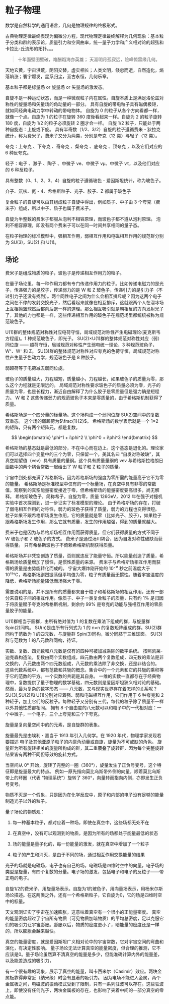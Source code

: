 # 粒子物理

数学是自然科学的通用语言，几何是物理规律的终极形式。

古典物理定律最终表现为偏微分方程，现代物理定律最终解释为几何现象：基本粒子分类和群的表示论，质量引力和空间曲率，统一量子力学和广义相对论的超弦和卡拉比-丘流形的拓扑。。。

> 十年面壁图壁破，难酬蹈海亦英雄；
> 天涯明月孤寂远，险峰惊雷缘几何。

天地玄黄，宇宙洪荒，阴阳交替，虚实相长；人类文明，倏忽而逝，自然造化，熵落熵涨；寰宇爆发，星系归尘，亘古永恒，几何乐章。

基本粒子都是标量场 or 旋量场 or 矢量场的激发态。

自旋不是一种运动状态，而是一种微观粒子内在属性。自旋本质上是满足洛伦兹对称性的旋量场和矢量场的角动量的一部分。
具有自旋的带电粒子具有磁偶极矩，就如同经典电动力学中转动的带电物体。
自旋为 0 的粒子从各个方向看都一样，就像一个点。自旋为 1 的粒子在旋转 360 度後看起来一样。自旋为 2 的粒子旋转 180 度，自旋为 1/2 的粒子必须旋转 2 圈才会一样。
自旋 1/2 粒子，只能处于两种自旋态：上旋或下旋。
具有半奇数（1/2、3/2）自旋的粒子遵循费米 - 狄拉克统计，称为费米子，费米子又分为两类，分别是夸克（12 类）与轻子（12 类）。

夸克：上夸克 、下夸克 、奇夸克 、粲夸克 、底夸克 、顶夸克 ，以及它们对应的 6 种反夸克。

轻子：电子 、渺子 、陶子 、中微子 νe、中微子 νμ、中微子 ντ，以及他们对应的 6 种反粒子。

具有整数（0、1、2、3、4）自旋的粒子遵循玻色 - 爱因斯坦统计，称为玻色子。

介子、氘核、氦 - 4、希格斯粒子、光子、胶子、Z 都属于玻色子

复合粒子的自旋可以由其组成粒子自旋中得出，例如质子、中子由 3 个夸克（费米子）组成，所以中子、质子也属于费米子。

自旋为半整数的费米子都服从泡利不相容原理，而玻色子都不遵从泡利原理。
泡利不相容原理，即没有两个费米子可以在同一时间共享相同的量子态。

在粒子物理的标准模型中，强相互作用，弱相互作用和电磁相互作用的规范群分别为 SU(3)，SU(2) 和 U(1)。

## 场论

费米子是组成物质的粒子，玻色子是传递相互作用力的粒子。

在量子场论里，每一种作用力都有专门传递作用力的粒子。比如传递电磁力的是光子，传递强力的是胶子，传递弱力的是 W 和 Z 玻色子，传递引力的是引力子（不过引力子还没有找到）。两个同性电子之间为什么会相互排斥呢？因为这两个电子之间在不停的发射交换光子，然后看起来就像在相互排斥，这就跟两个人在溜冰场上互相抛篮球然后都向后退一样的道理。那么相互吸引就是朝相反的方向发射光子了，其他的力也都是一样，这些传递相互作用的玻色子在规范场里都统统被称为规范玻色子。

U(1)群的整体规范对称性对应电荷守恒，局域规范对称性产生电磁理论(麦克斯韦方程组)。1 种规范玻色子，即光子。
SU(2)×U(1)群的整体规范对称性对应（弱）同位旋 —— 超荷守恒，局域规范对称性产生弱电统一理论，3 种规范玻色子，W⁺、W⁻ 和 Z。
SU(3)群的整体规范对称性对应夸克的色荷守恒，局域规范对称性产生量子色动力学，规范玻色子是 8 种胶子。

弱超荷等于电荷减去弱同位旋。

玻色子的质量越大，力程越短，质量越小，力程越长，如果玻色子的质量为零，那么这个力程就是无限远的。
局域规范对称性要求玻色子的质量必须为零，光子的质量为零，也是长程力，渐近自由解释了为什么胶子是零质量但是强力确是短程力。
W 和 Z 这些传递弱力的规范玻色子本来是零质量的，由于希格斯机制获得了质量。

希格斯场是一个四分量的标量场。这个场构成一个弱同位旋 SU(2)空间中的复数双重态。
这个场的弱超荷为$\frac{1}{2}$。
希格斯场的数学表示就是一个 1×2 的矩阵，只有两个矩阵元，都是复数。

$$
\begin{bmatrix}
\phi^1 + i\phi^2 \\
\phi^0 + i\phi^3
\end{bmatrix}
$$

希格斯场的基态就是最低的部分，不在中心而在边上。这个基态是退化的。理论家们可以选择四个变量中的三个为零，只保留一个，美其名曰 “自发对称破缺”，其真空期望值（vev）具有质量的量纲。这个具有质量量纲的 vev 与希格斯拉格朗日函数中的两个耦合常数一起给出了 W 粒子和 Z 粒子的质量。

宇宙中到处都充满了希格斯场，因为希格斯场的强度为零所需的能量高于它不为零的能量。
希格斯场是标准模型中仅有的一个标量场，在真空中具有非零的常数值。观察到的真空能量密度接近于零，但希格斯场的能量密度要高很多，尚无解释。
希格斯玻色子，简称希子，自旋为零，质量 126GeV，2012 年在强子对撞机实验中首次探测到，进一步证实了标准模型的理论。
由于希格斯场的存在，打破了弱电相互作用的对称性，弱力的玻色子获得了质量，弱力的力程也变得很短。
粒子如果不跟希格斯场发生作用，它的质量就是零（比如光子、胶子），如果粒子跟希格斯场发生作用，那么它就有质量，发生的作用越强，得到的质量就越大。

费米子也是因为与希格斯场相互作用而获得质量，但它们获得质量的方式不同于 W 玻色子和 Z 玻色子的方式。
费米子是通过汤川耦合，因为自发对称性破缺而获得质量。
只有希格斯玻色子不倚赖希格斯机制获得质量。

希格斯场并非凭空创造了质量，否则就违反了能量守恒。所以能量创造了质量，希格斯场给质量增加了惯性，是惯性质量的来源。
费米子与希格斯场相互作用而获得的质量是由势能转化而成的。
宇宙大爆炸刚开始的 10⁻¹¹ 秒之前温度大于 10¹⁵℃，希格斯场剧烈振荡但平均值为零，粒子有质量而无惯性。随着宇宙温度的降低，希格斯场能量降低而场强大于零。

需要说明的是，并不是所有的质量都来自于粒子和希格斯场的相互作用，还有一部分来自粒子间的相互作用。像质子、中子一类复合粒子的质量，只有约 1% 是归因于将质量赋予夸克的希格斯机制，剩余约 99% 是夸克的动能与强相互作用的零质量胶子的能量。

U(1)群相当于圆群，由所有绝对值为 1 的复数在乘法下组成的群，与旋量群 Spin(2)同构。
SU(n)是由所有行列式为 1 的 n×n 的复数矩阵组成的群。SU(2)群同构于范数为 1 的四元数，与旋量群 Spin(3)同构，微分同胚于三维球面。
SU(3)群与范数为 1 的八元数群同构，待证。

实数、复数、四元数和八元数是仅有的四种可被加减乘除的数字系统。
按照凯莱-迪克森构造法，复数由两个实数组成，四元数由两个复数组成，四元数的乘法是非交换的，八元数由两个四元数组成，八元数的乘法除了非交换，还是非结合的。
这些代数系统中，都有范数和共轭的概念。集合中的一个元素和它的共轭的乘积等于它的范数的平方。一个实数的共轭是其自身。
一维的实数一直都存在于经典物理中，复数提供了量子物理的数学基础，四元数则是爱因斯坦狭义相对论的基础。然而，最为复杂的数字形态 —— 八元数，又与现实世界存在着怎样的关系呢？
SU(3),SU(2)和 U(1)分别对应着强、弱和电磁相互作用，它们作用于 6 种夸克和 2 种轻子，加上它们的反粒子。每种轻子又分别有三代，每代的粒子除了质量不一样以外其他性质都相同。
拥有 8 个自由度的八元数可以和粒子中的一代相对应：一个中微子，一个电子，三个上夸克和三个下夸克。

旋量是复向量空间中的的元素，是自旋群的表象。

旋量最先是由埃利・嘉当于 1913 年引入几何学。在 1920 年代，物理学家发现若要描述 电子及其他亚原子粒子的内禀角动量或自旋，旋量为不可或缺的角色。
旋量群为所有旋转相关的旋量所构成的群，其二重覆叠了旋转群，因为每个完整旋转结果皆有两种不同但等效的旋转方式。

当空间从 0° 开始，旋转了完整的一圈（360°），旋量发生了正负号变号，这个特征即是旋量最大的特点。
例如一原先指向莫比乌斯带外侧的向量，顺着莫比乌斯带上的环圈（代表 “物理系统”）旋转了 360°，向量转而指向内侧，亦即发生正负号变号。

物质不灭是一个假象，只是因为在化学反应中，原子和内部的电子没有足够的能量制造光子以外的粒子。

量子场论的物质观：

1. 每一种基本粒子，都对应着一种场，即使在真空中，这些场都无处不在

2. 在真空中，没有可以观测到的物质，是因为所有的场都处于能量最低的状态

3. 场的能量是量子化的，每一份能量的激发，就在真空中增加了一个粒子

4. 粒子的产生和消灭，是由于不同的场，通过相互作用交换能量的结果

光子的场就是电磁场，电子也有自己的场。电磁场是四维时空中的向量，电子场的类型是旋量，有四个复数的分量。电子场的激发，包括电子和电子的反粒子——带正电的电子。

自旋1/2的费米子，用旋量场表示。自旋为1的玻色子，用向量场表示，用杨米尔斯场论描述。在这两类之外，还有一个希格斯粒子，它自旋为0，它的场是四维时空中的标量。

天文观测证实了宇宙在加速膨胀，这意味着真空有一个很小的正能量密度。
真空的能量密度超过了宇宙所有物质（可见物质加暗物质）的平均总密度，足以克服它们的吸引力让宇宙膨胀。膨胀以后，物质的密度更小了，暗能量的密度还是一样的，所以膨胀会越来越快。

真空的能量密度，就是爱因斯坦广义相对论中的宇宙常数，它对宇宙空间的弯曲和演化，有决定性影响。
量子场论无法计算真空的能量密度，但合理的推测，它不应该是0。量子场论虽然算不清真空的能量是多少，但能准确计算内外的能量差，以及能差造成的吸引力，

有一个很有趣的现象，展示了真空的能量，叫卡西米尔（Casimir）效应。两块金属板靠得非常近（纳米级）时会有显著的吸引力。
因为电场不能进入金属，两个金属板之间，电磁波的振动模式受到了限制，只有一系列驻波可以存在。这些驻波上，即使没有任何光子，两块金属板的存在，也影响了夹着中间的一部分真空的零点能。

